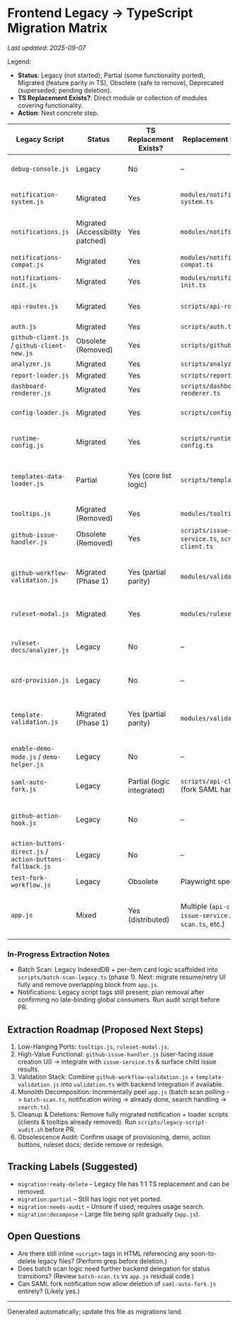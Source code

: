 # Frontend Legacy -> TypeScript Migration Matrix

_Last updated: 2025-09-07_

Legend:
- **Status**: Legacy (not started), Partial (some functionality ported), Migrated (feature parity in TS), Obsolete (safe to remove), Deprecated (superseded; pending deletion).
- **TS Replacement Exists?**: Direct module or collection of modules covering functionality.
- **Action**: Next concrete step.

| Legacy Script | Status | TS Replacement Exists? | Replacement Module(s) | Notes / Action |
| ------------- | ------ | ---------------------- | --------------------- | --------------- |
| `debug-console.js` | Legacy | No | – | Dev-only helper; low priority. Decide to port or drop after core flows. |
| `notification-system.js` | Migrated | Yes | `modules/notification-system.ts` | Keep until load order validated everywhere, then delete legacy file. |
| `notifications.js` | Migrated (Accessibility patched) | Yes | `modules/notifications.ts` | Legacy kept for backward includes; remove after search confirms no direct script tag dependence. |
| `notifications-compat.js` | Migrated | Yes | `modules/notifications-compat.ts` | Safe to remove with above in one PR. |
| `notifications-init.js` | Migrated | Yes | `modules/notifications-init.ts` | Same removal batch as other notification files. |
| `api-routes.js` | Migrated | Yes | `scripts/api-routes.ts` | Remove legacy after confirming no dynamic import references. |
| `auth.js` | Migrated | Yes | `scripts/auth.ts` | Remove legacy. |
| `github-client.js` / `github-client-new.js` | Obsolete (Removed) | Yes | `scripts/github-client.ts` | Deleted legacy files in repo. |
| `analyzer.js` | Migrated | Yes | `scripts/analyzer.ts` | Remove legacy. |
| `report-loader.js` | Migrated | Yes | `scripts/report-loader.ts` | Remove legacy. |
| `dashboard-renderer.js` | Migrated | Yes | `scripts/dashboard-renderer.ts` | Remove legacy. |
| `config-loader.js` | Migrated | Yes | `scripts/config-loader.ts` | Remove after verify no inline HTML script tag references. |
| `runtime-config.js` | Migrated | Yes | `scripts/runtime-config.ts` | Remove; ensure `TemplateDoctorConfig` still globally exposed via build. |
| `templates-data-loader.js` | Partial | Yes (core list logic) | `scripts/template-list.ts` | Audit for extra metadata/history injection not yet ported. Create follow-up ticket to replicate missing pieces. |
| `tooltips.js` | Migrated (Removed) | Yes | `modules/tooltips.ts` | Legacy file deleted after port. |
| `github-issue-handler.js` | Obsolete (Removed) | Yes | `scripts/issue-service.ts`, `scripts/api-client.ts` | Removed stub; TS service exposes `window.createGitHubIssue`. |
| `github-workflow-validation.js` | Migrated (Phase 1) | Yes (partial parity) | `modules/validation.ts` | Unified module created; advanced diagnostics/logs parity (rich cards, continue polling UI) slated Phase 2. |
| `ruleset-modal.js` | Migrated | Yes | `modules/ruleset-modal.ts` | Legacy file deleted; global `showRulesetModal` preserved. |
| `ruleset-docs/analyzer.js` | Legacy | No | – | Niche; evaluate actual usage (maybe remove or rewrite as docs enhancement). |
| `azd-provision.js` | Legacy | No | – | Determine active usage; if unused in UI flows, mark Obsolete. |
| `template-validation.js` | Migrated (Phase 1) | Yes (partial parity) | `modules/validation.ts` | Unified simple + workflow modes; synthetic progress maintained. Further accessibility/report polish Phase 2. |
| `enable-demo-mode.js` / `demo-helper.js` | Legacy | No | – | Optional; gate behind query param; port late or drop. |
| `saml-auto-fork.js` | Legacy | Partial (logic integrated) | `scripts/api-client.ts` (fork SAML handling) | Most behavior merged; delete after confirming no residual references. |
| `github-action-hook.js` | Legacy | No | – | Audit: handles backend dispatch events. If backend Functions fully replace, mark Obsolete. |
| `action-buttons-direct.js` / `action-buttons-fallback.js` | Legacy | No | – | Likely removable (UI polish). Validate presence in templates. |
| `test-fork-workflow.js` | Legacy | Obsolete | Playwright specs | Delete; replaced by fork E2E tests. |
| `app.js` | Mixed | Yes (distributed) | Multiple (`api-client.ts`, `issue-service.ts`, `batch-scan.ts`, etc.) | Progressive extraction approach: split remaining monolith concerns into focused modules. Track subtasks. |

### In-Progress Extraction Notes
- Batch Scan: Legacy IndexedDB + per-item card logic scaffolded into `scripts/batch-scan-legacy.ts` (phase 1). Next: migrate resume/retry UI fully and remove overlapping block from `app.js`.
- Notifications: Legacy script tags still present; plan removal after confirming no late-binding global consumers. Run audit script before PR.

## Extraction Roadmap (Proposed Next Steps)
1. Low-Hanging Ports: `tooltips.js`, `ruleset-modal.js`.
2. High-Value Functional: `github-issue-handler.js` (user-facing issue creation UI) -> integrate with `issue-service.ts` & surface child issue results.
3. Validation Stack: Combine `github-workflow-validation.js` + `template-validation.js` into `validation.ts` with backend integration if available.
4. Monolith Decomposition: Incrementally peel `app.js` (batch scan polling -> `batch-scan.ts`, notification wiring -> already done, search handling -> `search.ts`).
5. Cleanup & Deletions: Remove fully migrated notification + loader scripts (clients & tooltips already removed). Run `scripts/legacy-script-audit.sh` before PR.
6. Obsolescence Audit: Confirm usage of provisioning, demo, action buttons, ruleset docs; decide remove or redesign.

## Tracking Labels (Suggested)
- `migration:ready-delete` – Legacy file has 1:1 TS replacement and can be removed.
- `migration:partial` – Still has logic not yet ported.
- `migration:needs-audit` – Unsure if used; requires usage search.
- `migration:decompose` – Large file being split gradually (`app.js`).

## Open Questions
- Are there still inline `<script>` tags in HTML referencing any soon-to-delete legacy files? (Perform grep before deletion.)
- Does batch scan logic need further backend delegation for status transitions? (Review `batch-scan.ts` vs `app.js` residual code.)
- Can SAML fork notification now allow deletion of `saml-auto-fork.js` entirely? (Likely yes.)

---
Generated automatically; update this file as migrations land.
